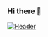 ### Hi there 👋
[![Header](https://raw.githubusercontent.com/Abdellahmaarifa/<OWNER>/<OWNER>/github_header.png "Header")](https://abdellahmaarifa.github.io/portfolio/)

<!--
**Abdellahmaarifa/Abdellahmaarifa** is a ✨ _special_ ✨ repository because its `README.md` (this file) appears on your GitHub profile.

Here are some ideas to get you started:

- 🔭 I’m currently working on ...
- 🌱 I’m currently learning ...
- 👯 I’m looking to collaborate on ...
- 🤔 I’m looking for help with ...
- 💬 Ask me about ...
- 📫 How to reach me: ...
- 😄 Pronouns: ...
- ⚡ Fun fact: ...
-->
